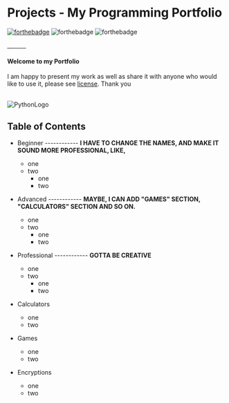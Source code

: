 # Projects - My Programming Portfolio

[![forthebadge](https://forthebadge.com/images/badges/made-with-python.svg)](https://www.python.org/)
![forthebadge](https://forthebadge.com/images/badges/built-by-developers.svg)
![forthebadge](https://forthebadge.com/images/badges/built-with-love.svg)
<br>



<p align="left">
  <a href="https://github.com/swissnx/Projects/releases/">
    <img alt="" src="https://img.shields.io/badge/-Python-maroon" />
   </a>
   <a href="">
    <img alt="" src="https://img.shields.io/badge/-Programming-brown" />
   </a>
   <a href="">
    <img alt="" src="https://img.shields.io/badge/-GitHub-black" />
   </a>
   <a href="">
    <img alt="" src="https://img.shields.io/badge/Python-Projects-blue" />
   </a>
   <a href="">
    <img alt="" src="https://img.shields.io/badge/Python-Engineer-lightgrey" />
   </a>
   <a href="">
    <img alt="" src="https://img.shields.io/badge/Programming-Developer-yellow" />
   </a>
   <a href="">
    <img alt="" src="https://img.shields.io/badge/Programming-Engineer-yellowgreen" />
   </a>
   <a href="">
    <img alt="" src="" />
   </a>
   <a href="">
    <img alt="" src="" />
   </a>
   <a href="">
    <img alt="" src="" />
   </a>
   <a href="">
    <img alt="" src="" />
   </a>
   <a href="">
    <img alt="" src="" />
  </a>
</p>


#### Welcome to my Portfolio


I am happy to present my work as well as share it with anyone who would like to use it, please see [license](https://github.com/swissnx/Projects/blob/main/LICENSE).
Thank you
<br>
<br>






![PythonLogo](https://user-images.githubusercontent.com/68494604/94645884-950ac780-030a-11eb-9c8f-40d9740fc6ad.gif)
<br>


## Table of Contents
- Beginner                 ------------ **I HAVE TO CHANGE THE NAMES, AND MAKE IT SOUND MORE PROFESSIONAL, LIKE,**
  - one
  - two
    - one
    - two
- Advanced                 ------------ **MAYBE, I CAN ADD "GAMES" SECTION, "CALCULATORS" SECTION AND SO ON.**
  - one
  - two
    - one
    - two
- Professional             ------------ **GOTTA BE CREATIVE**
  - one
  - two
    - one
    - two


- Calculators
  - one
  - two
  
- Games
  - one
  - two

- Encryptions
  - one
  - two


<br>
<br>
